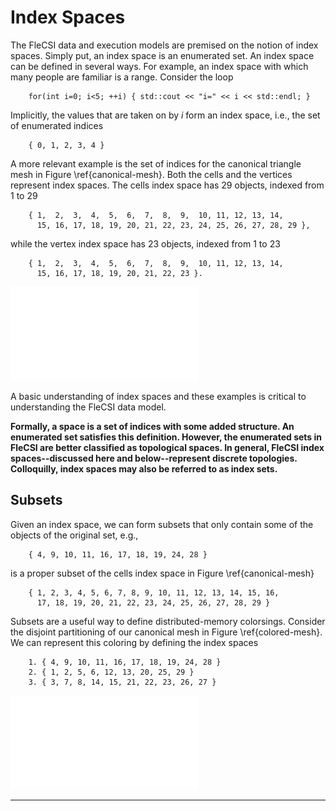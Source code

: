 <!-- CINCHDOC DOCUMENT(developer-guide) SECTION(index-spaces) -->

# Index Spaces

The FleCSI data and execution models are premised on the notion of index
spaces.  Simply put, an index space is an enumerated set. An index space
can be defined in several ways. For example, an index space with which
many people are familiar is a range. Consider the loop

```
    for(int i=0; i<5; ++i) { std::cout << "i=" << i << std::endl; }
```

Implicitly, the values that are taken on by *i* form an index space, i.e.,
the set of enumerated indices

```
    { 0, 1, 2, 3, 4 }
```

A more relevant example is the set of indices for the canonical triangle
mesh in Figure \ref{canonical-mesh}. Both the cells and the vertices
represent index spaces. The cells index space has 29 objects, indexed
from 1 to 29

```
    { 1,  2,  3,  4,  5,  6,  7,  8,  9,  10, 11, 12, 13, 14,
      15, 16, 17, 18, 19, 20, 21, 22, 23, 24, 25, 26, 27, 28, 29 },
```

while the vertex index space has 23 objects, indexed from 1 to 23

```
    { 1,  2,  3,  4,  5,  6,  7,  8,  9,  10, 11, 12, 13, 14,
      15, 16, 17, 18, 19, 20, 21, 22, 23 }.
```

![A canonical triangle mesh example with cells and vertices.\label{canonical-mesh}](canonical-mesh.pdf)

A basic understanding of index spaces and these  examples is critical to
understanding the FleCSI data model.

**Formally, a space is a set of indices with some added structure. An
enumerated set satisfies this definition. However, the enumerated sets
in FleCSI are better classified as topological spaces.  In general,
FleCSI index spaces--discussed here and below--represent discrete
topologies. Colloquilly, index spaces may also be referred to as index
sets.**

## Subsets

Given an index space, we can form subsets that only contain some of the
objects of the original set, e.g.,
```
    { 4, 9, 10, 11, 16, 17, 18, 19, 24, 28 }
```
is a proper subset of the cells index space in Figure
\ref{canonical-mesh}
```
    { 1, 2, 3, 4, 5, 6, 7, 8, 9, 10, 11, 12, 13, 14, 15, 16,
      17, 18, 19, 20, 21, 22, 23, 24, 25, 26, 27, 28, 29 }
```

Subsets are a useful way to define distributed-memory colorsings.
Consider the disjoint partitioning of our canonical mesh in Figure
\ref{colored-mesh}. We can represent this coloring by defining the
index spaces
```
    1. { 4, 9, 10, 11, 16, 17, 18, 19, 24, 28 }
    2. { 1, 2, 5, 6, 12, 13, 20, 25, 29 }
    3. { 3, 7, 8, 14, 15, 21, 22, 23, 26, 27 }
```

![Disjoint coloring of our canonical triangle mesh.\label{colored-mesh}](colored-mesh.pdf)

--------------------------------------------------------------------------------

<!-- vim: set tabstop=2 shiftwidth=2 expandtab fo=cqt tw=72 : -->
